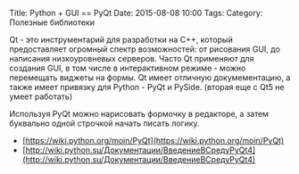 Title: Python + GUI == PyQt
Date: 2015-08-08 10:00
Tags: 
Category: Полезные библиотеки


Qt - это инструментарий для разработки на C++, который предоставляет огромный спектр возможностей: от рисования GUI, до написания низкоуровневых серверов. 
Часто Qt применяют для создания GUI, в том числе в интерактивном режиме - можно перемещать виджеты на формы.
Qt имеет отличную докумементацию, а также имеет привязку для Python - PyQt и PySide. (вторая еще с Qt5 не умеет работать)

Используя PyQt можно нарисовать формочку в редакторе, а затем буквально одной строчкой начать писать логику.

- [https://wiki.python.org/moin/PyQt](https://wiki.python.org/moin/PyQt)
- [http://wiki.python.su/Документации/ВведениеВСредуPyQt4](http://wiki.python.su/Документации/ВведениеВСредуPyQt4)